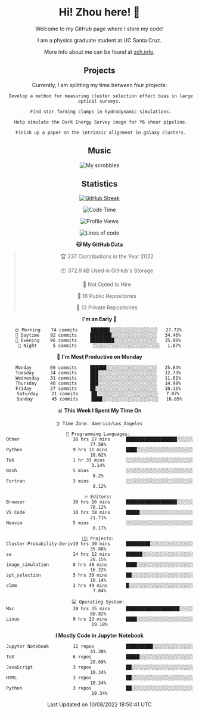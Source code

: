 <div align="center">
<h1> Hi! Zhou here! 👋 </h1>


Welcome to my GitHub page where I store my code! 

I am a physics graduate student at UC Santa Cruz. 

More info about me can be found at [zch.info](www.zch.info).

## Projects

Currently, I am splitting my time between four projects:
```
 Develop a method for measuring cluster selection effect bias in large optical surveys.
 
 Find star forming clumps in hydrodynamic simulations.
 
 Help simulate the Dark Energy Survey image for Y6 shear pipeline.
 
 Finish up a paper on the intrinsic alignment in galaxy clusters.
```

## Music
![My scrobbles](https://lastfm-recently-played.vercel.app/api?user=zchvsre)


## Statistics

[![GitHub Streak](https://github-readme-streak-stats.herokuapp.com/?user=zhouconghao&theme=highcontrast)](https://git.io/streak-stats)

<!--START_SECTION:waka-->
![Code Time](http://img.shields.io/badge/Code%20Time-0%20secs-blue)

![Profile Views](http://img.shields.io/badge/Profile%20Views-118-blue)

![Lines of code](https://img.shields.io/badge/From%20Hello%20World%20I%27ve%20Written-617%20Thousand%20lines%20of%20code-blue)

**🐱 My GitHub Data** 

> 🏆 237 Contributions in the Year 2022
 > 
> 📦 372.9 kB Used in GitHub's Storage 
 > 
> 🚫 Not Opted to Hire
 > 
> 📜 16 Public Repositories 
 > 
> 🔑 13 Private Repositories  
 > 
**I'm an Early 🐤** 

```text
🌞 Morning    74 commits     ███████░░░░░░░░░░░░░░░░░░   27.72% 
🌆 Daytime    92 commits     ████████░░░░░░░░░░░░░░░░░   34.46% 
🌃 Evening    96 commits     █████████░░░░░░░░░░░░░░░░   35.96% 
🌙 Night      5 commits      ░░░░░░░░░░░░░░░░░░░░░░░░░   1.87%

```
📅 **I'm Most Productive on Monday** 

```text
Monday       69 commits     ██████░░░░░░░░░░░░░░░░░░░   25.84% 
Tuesday      34 commits     ███░░░░░░░░░░░░░░░░░░░░░░   12.73% 
Wednesday    31 commits     ███░░░░░░░░░░░░░░░░░░░░░░   11.61% 
Thursday     40 commits     ███░░░░░░░░░░░░░░░░░░░░░░   14.98% 
Friday       27 commits     ██░░░░░░░░░░░░░░░░░░░░░░░   10.11% 
Saturday     21 commits     ██░░░░░░░░░░░░░░░░░░░░░░░   7.87% 
Sunday       45 commits     ████░░░░░░░░░░░░░░░░░░░░░   16.85%

```


📊 **This Week I Spent My Time On** 

```text
⌚︎ Time Zone: America/Los_Angeles

💬 Programming Languages: 
Other                    38 hrs 17 mins      ███████████████████░░░░░░   77.58% 
Python                   9 hrs 11 mins       ████░░░░░░░░░░░░░░░░░░░░░   18.62% 
TeX                      1 hr 33 mins        ░░░░░░░░░░░░░░░░░░░░░░░░░   3.14% 
Bash                     5 mins              ░░░░░░░░░░░░░░░░░░░░░░░░░   0.2% 
Fortran                  3 mins              ░░░░░░░░░░░░░░░░░░░░░░░░░   0.12%

🔥 Editors: 
Browser                  38 hrs 16 mins      ███████████████████░░░░░░   78.12% 
VS Code                  10 hrs 38 mins      █████░░░░░░░░░░░░░░░░░░░░   21.71% 
Neovim                   5 mins              ░░░░░░░░░░░░░░░░░░░░░░░░░   0.17%

🐱‍💻 Projects: 
Cluster-Probability-Deriv19 hrs 30 mins      █████████░░░░░░░░░░░░░░░░   35.88% 
sa                       14 hrs 12 mins      ██████░░░░░░░░░░░░░░░░░░░   26.15% 
image_simulation         8 hrs 48 mins       ████░░░░░░░░░░░░░░░░░░░░░   16.22% 
spt_selection            5 hrs 30 mins       ██░░░░░░░░░░░░░░░░░░░░░░░   10.14% 
clmm                     3 hrs 49 mins       █░░░░░░░░░░░░░░░░░░░░░░░░   7.04%

💻 Operating System: 
Mac                      39 hrs 35 mins      ████████████████████░░░░░   80.82% 
Linux                    9 hrs 23 mins       ████░░░░░░░░░░░░░░░░░░░░░   19.18%

```

**I Mostly Code in Jupyter Notebook** 

```text
Jupyter Notebook         12 repos            ██████████░░░░░░░░░░░░░░░   41.38% 
TeX                      6 repos             █████░░░░░░░░░░░░░░░░░░░░   20.69% 
JavaScript               3 repos             ██░░░░░░░░░░░░░░░░░░░░░░░   10.34% 
HTML                     3 repos             ██░░░░░░░░░░░░░░░░░░░░░░░   10.34% 
Python                   3 repos             ██░░░░░░░░░░░░░░░░░░░░░░░   10.34%

```



 Last Updated on 10/08/2022 18:50:41 UTC
<!--END_SECTION:waka-->

<!-- ![](https://raw.githubusercontent.com/zhouconghao/github-stats/master/generated/overview.svg#gh-dark-mode-only)
![](https://raw.githubusercontent.com/zhouconghao/github-stats/master/generated/overview.svg#gh-light-mode-only)

![](https://raw.githubusercontent.com/zhouconghao/github-stats/master/generated/languages.svg#gh-dark-mode-only)
![](https://raw.githubusercontent.com/zhouconghao/github-stats/master/generated/languages.svg#gh-light-mode-only) -->

</div>


<!--
**zchvsre/zchvsre** is a ✨ _special_ ✨ repository because its `README.md` (this file) appears on your GitHub profile.

Here are some ideas to get you started:

- 🔭 I’m currently working on ...
- 🌱 I’m currently learning ...
- 👯 I’m looking to collaborate on ...
- 🤔 I’m looking for help with ...
- 💬 Ask me about ...
- 📫 How to reach me: ...
- 😄 Pronouns: ...
- ⚡ Fun fact: ...
-->
 
 </p>
